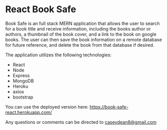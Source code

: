 # React Book Safe

Book Safe is an full stack MERN application that allows the user to search for a book title and receive information, including the books author or authors, a thumbnail of the book cover, and a link to the book on google books.
The user can then save the book information on a remote database for future reference, and delete the book from that database if desired.

The application utilizes the following technologies:

* React
* Node
* Express
* MongoDB
* Heroku
* axios
* bootstrap

You can use the deployed version here:
https://book-safe-react.herokuapp.com/

Any questions or comments can be directed to caseydean8@gmail.com